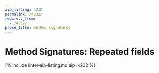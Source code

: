 ```yaml
---
aip_listing: 4232
permalink: /4232/
redirect_from:
  - /4232/
prose_title: method signatures
---
```


# Method Signatures: Repeated fields

{% include linter-aip-listing.md aip=4232 %}
